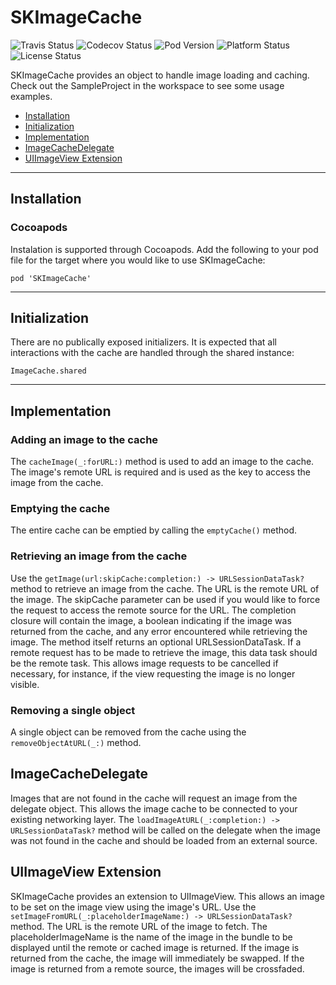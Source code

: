 # SKImageCache

![Travis Status](https://travis-ci.org/skladek/SKImageCache.svg?branch=master)
![Codecov Status](https://img.shields.io/codecov/c/github/skladek/SKImageCache.svg)
![Pod Version](https://img.shields.io/cocoapods/v/SKImageCache.svg)
![Platform Status](https://img.shields.io/cocoapods/p/SKImageCache.svg)
![License Status](https://img.shields.io/github/license/skladek/SKImageCache.svg)

SKImageCache provides an object to handle image loading and caching. Check out the SampleProject in the workspace to see some usage examples.

- [Installation](#installation)
- [Initialization](#initialization)
- [Implementation](#implementation)
- [ImageCacheDelegate](#imagecachedelegate)
- [UIImageView Extension](#uiimageview-extension)

---

## Installation

### Cocoapods

Instalation is supported through Cocoapods. Add the following to your pod file for the target where you would like to use SKImageCache:

```
pod 'SKImageCache'
```

---

## Initialization

There are no publically exposed initializers. It is expected that all interactions with the cache are handled through the shared instance:

```
ImageCache.shared
```

---

## Implementation

### Adding an image to the cache

The `cacheImage(_:forURL:)` method is used to add an image to the cache. The image's remote URL is required and is used as the key to access the image from the cache.

### Emptying the cache

The entire cache can be emptied by calling the `emptyCache()` method.

### Retrieving an image from the cache

Use the `getImage(url:skipCache:completion:) -> URLSessionDataTask?` method to retrieve an image from the cache. The URL is the remote URL of the image. The skipCache parameter can be used if you would like to force the request to access the remote source for the URL. The completion closure will contain the image, a boolean indicating if the image was returned from the cache, and any error encountered while retrieving the image. The method itself returns an optional URLSessionDataTask. If a remote request has to be made to retrieve the image, this data task should be the remote task. This allows image requests to be cancelled if necessary, for instance, if the view requesting the image is no longer visible.

### Removing a single object

A single object can be removed from the cache using the `removeObjectAtURL(_:)` method.

## ImageCacheDelegate

Images that are not found in the cache will request an image from the delegate object. This allows the image cache to be connected to your existing networking layer. The `loadImageAtURL(_:completion:) -> URLSessionDataTask?` method will be called on the delegate when the image was not found in the cache and should be loaded from an external source.

## UIImageView Extension

SKImageCache provides an extension to UIImageView. This allows an image to be set on the image view using the image's URL. Use the `setImageFromURL(_:placeholderImageName:) -> URLSessionDataTask?` method. The URL is the remote URL of the image to fetch. The placeholderImageName is the name of the image in the bundle to be displayed until the remote or cached image is returned. If the image is returned from the cache, the image will immediately be swapped. If the image is returned from a remote source, the images will be crossfaded.